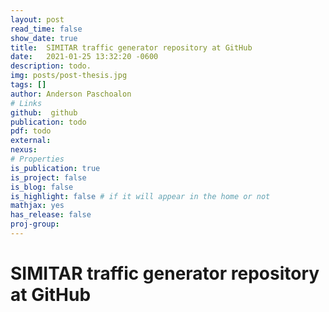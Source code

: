 ```yaml
---
layout: post
read_time: false
show_date: true
title:  SIMITAR traffic generator repository at GitHub
date:   2021-01-25 13:32:20 -0600
description: todo.
img: posts/post-thesis.jpg
tags: []
author: Anderson Paschoalon
# Links
github:  github
publication: todo
pdf: todo
external:
nexus: 
# Properties
is_publication: true
is_project: false
is_blog: false
is_highlight: false # if it will appear in the home or not
mathjax: yes
has_release: false
proj-group: 
---
```


# SIMITAR traffic generator repository at GitHub